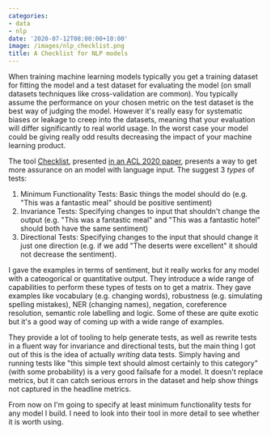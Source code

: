 ```yaml
---
categories:
- data
- nlp
date: '2020-07-12T08:00:00+10:00'
image: /images/nlp_checklist.png
title: A Checklist for NLP models
---
```


When training machine learning models typically you get a training dataset for fitting the model and a test dataset for evaluating the model (on small datasets techniques like cross-validation are common).
You typically assume the performance on your chosen metric on the test dataset is the best way of judging the model.
However it's really easy for systematic biases or leakage to creep into the datasets, meaning that your evaluation will differ significantly to real world usage.
In the worst case your model could be giving really odd results decreasing the impact of your machine learning product.

The tool [Checklist](https://github.com/marcotcr/checklist), presented [in an ACL 2020 paper](https://www.aclweb.org/anthology/2020.acl-main.442.pdf), presents a way to get more assurance on an model with language input.
The suggest 3 *types* of tests:

1. Minimum Functionality Tests: Basic things the model should do (e.g. "This was a fantastic meal" should be positive sentiment)
2. Invariance Tests: Specifying changes to input that shouldn't change the output (e.g. "This was a fantastic meal" and "This was a fantastic hotel" should both have the same sentiment)
3. Directional Tests: Specifying changes to the input that should change it just one direction (e.g. if we add "The deserts were excellent" it should not decrease the sentiment).

I gave the examples in terms of sentiment, but it really works for any model with a cateogorical or quantitative output.
They introduce a wide range of capabilities to perform these types of tests on to get a matrix.
They gave examples like vocabulary (e.g. changing words), robustness (e.g. simulating spelling mistakes), NER (changing names), negation, coreference resolution, semantic role labelling and logic.
Some of these are quite exotic but it's a good way of coming up with a wide range of examples.

They provide a lot of tooling to help generate tests, as well as rewrite tests in a fluent way for invariance and directional tests, but the main thing I got out of this is the idea of actually *writing* data tests.
Simply having and running tests like "this simple text should almost certainly to this category" (with some probability) is a very good failsafe for a model.
It doesn't replace metrics, but it can catch serious errors in the dataset and help show things not captured in the headline metrics.

From now on I'm going to specify at least minimum functionality tests for any model I build.
I need to look into their tool in more detail to see whether it is worth using.